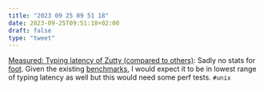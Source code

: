 ```yaml
---
title: "2023 09 25 09 51 18"
date: 2023-09-25T09:51:18+02:00
draft: false
type: "tweet"
---
```


[Measured: Typing latency of Zutty (compared to others)](https://tomscii.sig7.se/2021/01/Typing-latency-of-Zutty): Sadly no stats for [foot](https://codeberg.org/dnkl/foot). Given the existing [benchmarks](https://codeberg.org/dnkl/foot/wiki/Performance), I would expect it to be in lowest range of typing latency as well but this would need some perf tests. `#unix`
